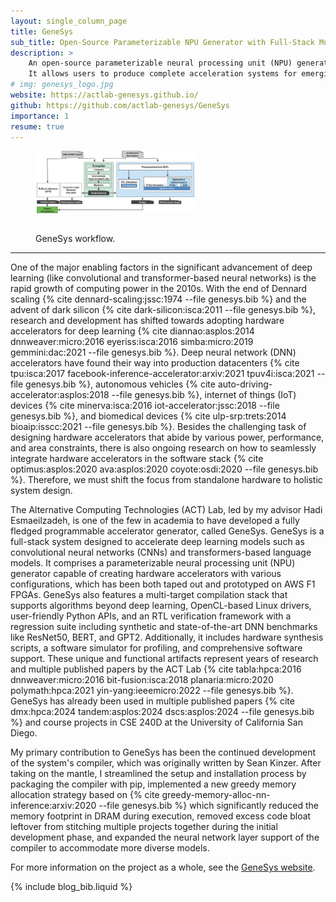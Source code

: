 ```yaml
---
layout: single_column_page 
title: GeneSys
sub_title: Open-Source Parameterizable NPU Generator with Full-Stack Multi-Target Compilation Stack
description: >
    An open-source parameterizable neural processing unit (NPU) generator with a full-stack multi-target compilation stack.
    It allows users to produce complete acceleration systems for emerging deep learning models, such as convolutional neural networks (CNNs) and transformers, with minimal human intervention.
# img: genesys_logo.jpg
website: https://actlab-genesys.github.io/ 
github: https://github.com/actlab-genesys/GeneSys
importance: 1
resume: true
---
```


<figure>
    <img src="/assets/images/genesys_flow.jpg" class="img-rounded img-responsive center-block" alt="GeneSys workflow." style="width: 60%; padding-bottom: 15px;">
    <figcaption class="text-center">
        <p>GeneSys workflow.</p>
    </figcaption>
</figure>

---

One of the major enabling factors in the significant advancement of deep learning (like convolutional and transformer-based neural networks) is the rapid growth of computing power in the 2010s.
With the end of Dennard scaling {% cite dennard-scaling:jssc:1974 --file genesys.bib %} and the advent of dark silicon {% cite dark-silicon:isca:2011 --file genesys.bib %}, research and development has shifted towards adopting hardware accelerators for deep learning {% cite diannao:asplos:2014 dnnweaver:micro:2016 eyeriss:isca:2016 simba:micro:2019 gemmini:dac:2021 --file genesys.bib %}.
Deep neural network (DNN) accelerators have found their way into production datacenters {% cite tpu:isca:2017 facebook-inference-accelerator:arxiv:2021 tpuv4i:isca:2021 --file genesys.bib %}, autonomous vehicles {% cite auto-driving-accelerator:asplos:2018 --file genesys.bib %}, internet of things (IoT) devices {% cite minerva:isca:2016 iot-accelerator:jssc:2018 --file genesys.bib %}, and biomedical devices {% cite ulp-srp:trets:2014 bioaip:isscc:2021 --file genesys.bib %}.
Besides the challenging task of designing hardware accelerators that abide by various power, performance, and area constraints, there is also ongoing research on how to seamlessly integrate hardware accelerators in the software stack {% cite optimus:asplos:2020 ava:asplos:2020 coyote:osdi:2020 --file genesys.bib %}.
Therefore, we must shift the focus from standalone hardware to holistic system design.

The Alternative Computing Technologies (ACT) Lab, led by my advisor Hadi Esmaeilzadeh, is one of the few in academia to have developed a fully fledged programmable accelerator generator, called GeneSys.
GeneSys is a full-stack system designed to accelerate deep learning models such as convolutional neural networks (CNNs) and transformers-based language models.
It comprises a parameterizable neural processing unit (NPU) generator capable of creating hardware accelerators with various configurations, which has been both taped out and prototyped on AWS F1 FPGAs.
GeneSys also features a multi-target compilation stack that supports algorithms beyond deep learning, OpenCL-based Linux drivers, user-friendly Python APIs, and an RTL verification framework with a regression suite including synthetic and state-of-the-art DNN benchmarks like ResNet50, BERT, and GPT2.
Additionally, it includes hardware synthesis scripts, a software simulator for profiling, and comprehensive software support.
These unique and functional artifacts represent years of research and multiple published papers by the ACT Lab {% cite tabla:hpca:2016 dnnweaver:micro:2016 bit-fusion:isca:2018 planaria:micro:2020 polymath:hpca:2021 yin-yang:ieeemicro:2022 --file genesys.bib %}.
GeneSys has already been used in multiple published papers {% cite dmx:hpca:2024 tandem:asplos:2024 dscs:asplos:2024 --file genesys.bib %} and course projects in CSE 240D at the University of California San Diego.

My primary contribution to GeneSys has been the continued development of the system's compiler, which was originally written by Sean Kinzer.
After taking on the mantle, I streamlined the setup and installation process by packaging the compiler with pip, implemented a new greedy memory allocation strategy based on {% cite greedy-memory-alloc-nn-inference:arxiv:2020 --file genesys.bib %} which significantly reduced the memory footprint in DRAM during execution, removed excess code bloat leftover from stitching multiple projects together during the initial development phase, and expanded the neural network layer support of the compiler to accommodate more diverse models.

For more information on the project as a whole, see the [GeneSys website](https://actlab-genesys.github.io/).

{% include blog_bib.liquid %}
